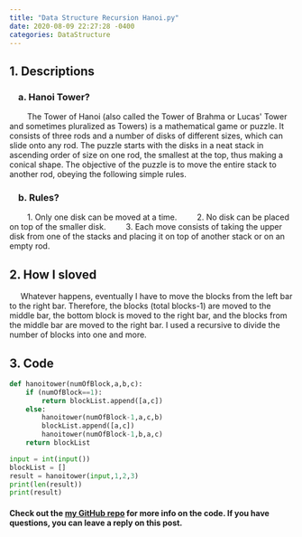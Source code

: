 ```yaml
---
title: "Data Structure Recursion Hanoi.py"
date: 2020-08-09 22:27:28 -0400
categories: DataStructure
---
```


## 1. Descriptions
### &nbsp;&nbsp;&nbsp;&nbsp;a. Hanoi Tower?  
&nbsp;&nbsp;&nbsp;&nbsp;&nbsp;&nbsp;&nbsp;&nbsp;The Tower of Hanoi (also called the Tower of Brahma or Lucas' Tower and sometimes pluralized as Towers) is a mathematical game or puzzle. It consists of three rods and a number of disks of different sizes, which can slide onto any rod. The puzzle starts with the disks in a neat stack in ascending order of size on one rod, the smallest at the top, thus making a conical shape. The objective of the puzzle is to move the entire stack to another rod, obeying the following simple rules.

### &nbsp;&nbsp;&nbsp;&nbsp;b. Rules?  
&nbsp;&nbsp;&nbsp;&nbsp;&nbsp;&nbsp;&nbsp;&nbsp;1. Only one disk can be moved at a time.
&nbsp;&nbsp;&nbsp;&nbsp;&nbsp;&nbsp;&nbsp;&nbsp;2. No disk can be placed on top of the smaller disk.
&nbsp;&nbsp;&nbsp;&nbsp;&nbsp;&nbsp;&nbsp;&nbsp;3. Each move consists of taking the upper disk from one of the stacks and placing it on top of another stack or on an empty rod.

## 2. How I sloved
&nbsp;&nbsp;&nbsp;&nbsp; Whatever happens, eventually I have to move the blocks from the left bar to the right bar. Therefore, the blocks (total blocks-1) are moved to the middle bar, the bottom block is moved to the right bar, and the blocks from the middle bar are moved to the right bar. I used a recursive to divide the number of blocks into one and more.

## 3. Code
```python
def hanoitower(numOfBlock,a,b,c):
    if (numOfBlock==1):
        return blockList.append([a,c])
    else:
        hanoitower(numOfBlock-1,a,c,b)
        blockList.append([a,c])
        hanoitower(numOfBlock-1,b,a,c)
    return blockList

input = int(input())
blockList = []
result = hanoitower(input,1,2,3)
print(len(result))
print(result)
```

#### Check out the [my GitHub repo][hyuk-gh] for more info on the code. If you have questions, you can leave a reply on this post.

[hyuk-gh]:   https://github.com/dlgur1994/StudyAlgorithms/DataStructure
